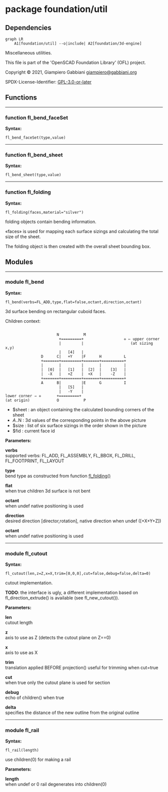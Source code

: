 # package foundation/util

## Dependencies

```mermaid
graph LR
    A1[foundation/util] --o|include| A2[foundation/3d-engine]
```

Miscellaneous utilities.

This file is part of the 'OpenSCAD Foundation Library' (OFL) project.

Copyright © 2021, Giampiero Gabbiani <giampiero@gabbiani.org>

SPDX-License-Identifier: [GPL-3.0-or-later](https://spdx.org/licenses/GPL-3.0-or-later.html)


## Functions

---

### function fl_bend_faceSet

__Syntax:__

```text
fl_bend_faceSet(type,value)
```

---

### function fl_bend_sheet

__Syntax:__

```text
fl_bend_sheet(type,value)
```

---

### function fl_folding

__Syntax:__

```text
fl_folding(faces,material="silver")
```

folding objects contain bending information.

«faces» is used for mapping each surface sizings and calculating the total
size of the sheet.

The folding object is then created with the overall sheet bounding box.



## Modules

---

### module fl_bend

__Syntax:__

    fl_bend(verbs=FL_ADD,type,flat=false,octant,direction,octant)

3d surface bending on rectangular cuboid faces.

Children context:

```

                       N           M
                        +=========+                  ✛ ⇐ upper corner
                        |         |                     (at sizing x,y)
                        |   [4]   |
                D      C|   +Y    |F      H          L
                +=======+=========+=======+==========+
                |       |         |       |          |
                |  [0]  |   [1]   |  [2]  |    [3]   |
                |  -X   |   +Z    |  +X   |    -Z    |
                +=======+=========+=======+==========+
                A      B|         |E      G          I
                        |   [5]   |
                        |   -Y    |
lower corner ⇒ ✛       +=========+
(at origin)            O           P
```

- $sheet : an object containing the calculated bounding corners of the sheet
- $A..$N : 3d values of the corresponding points in the above picture
- $size  : list of six surface sizings in the order shown in the picture
- $fid   : current face id



__Parameters:__

__verbs__  
supported verbs: FL_ADD, FL_ASSEMBLY, FL_BBOX, FL_DRILL, FL_FOOTPRINT, FL_LAYOUT

__type__  
bend type as constructed from function [fl_folding()](#function-fl_folding)

__flat__  
when true children 3d surface is not bent

__octant__  
when undef native positioning is used

__direction__  
desired direction [director,rotation], native direction when undef ([+X+Y+Z])

__octant__  
when undef native positioning is used


---

### module fl_cutout

__Syntax:__

    fl_cutout(len,z=Z,x=X,trim=[0,0,0],cut=false,debug=false,delta=0)

cutout implementation.

**TODO**: the interface is ugly, a different implementation based on
fl_direction_extrude() is available (see fl_new_cutout()).


__Parameters:__

__len__  
cutout length

__z__  
axis to use as Z (detects the cutout plane on Z==0)

__x__  
axis to use as X

__trim__  
translation applied BEFORE projection() useful for trimming when cut=true

__cut__  
when true only the cutout plane is used for section

__debug__  
echo of children() when true

__delta__  
specifies the distance of the new outline from the original outline


---

### module fl_rail

__Syntax:__

    fl_rail(length)

use children(0) for making a rail

__Parameters:__

__length__  
when undef or 0 rail degenerates into children(0)


